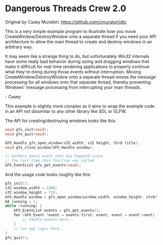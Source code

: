 # Dangerous Threads Crew 2.0

Original by Casey Muratori: https://github.com/cmuratori/dtc

This is a very simple example program to illustrate how you move CreateWindow/DestroyWindow onto a separate thread if you need your API architecture to allow the main thread to create and destroy windows in an arbitrary way.

It may seem like a strange thing to do, but unfortunately Win32 internals have some really bad behavior during sizing and dragging windows that make it difficult for real-time rendering applications to properly continue what they're doing during those events without interruption.  Moving CreateWindow/DestroyWindow onto a separate thread moves the message processing for all windows onto that separate thread, thereby preventing Windows' message processing from interrupting your main threads.

\- Casey

This example is slightly more complex as it aims to wrap the example code in an API not dissimilar to any other library like SDL or GLFW.

The API for creating/destroying windows looks like this:

```c
void gfx_init(void);
void gfx_quit(void);

GFX_Handle gfx_open_window(s32 width, s32 height, Str8 title);
void gfx_close_window(GFX_Handle window);

// Gathers every event that has happend since
// the last time this function was called
GFX_EventList gfx_get_events(void);
```

And the usage code looks roughly like this:

```c
gfx_init();
s32 window_width = 1280;
s32 window_height = 720;
GFX_Handle window = gfx_open_window(window_width, window_height, str8("GFX Test"));
b8 running = 1;
while (running) {
	GFX_EventList events = gfx_get_events();
	for (GFX_Event *event = events.first; event; event = event->next) {
		// handle events here...
	}
	// run app logic here...
}
gfx_quit();

```